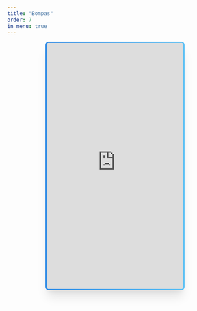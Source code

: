 ```yaml
---
title: "Bompas"
order: 7
in_menu: true
---
```

<iframe src="http://lysios.free.fr/carte_minute_Bompas_V%C3%A9lo%20musculaire.html" style=" width: 20rem; height: 36rem; max-width: 100%; margin: 0 auto; margin-bottom: 5vh; display: block; box-shadow: rgba(0, 0, 0, 0.1) 0px 20px 25px -5px, rgba(0, 0, 0, 0.04) 0px 10px 10px -5px; background: linear-gradient(white, white) padding-box, linear-gradient(to right, #2988e6, #57bff5) border-box; border: 0.2rem solid transparent; border-radius: 0.5rem; " ></iframe> 